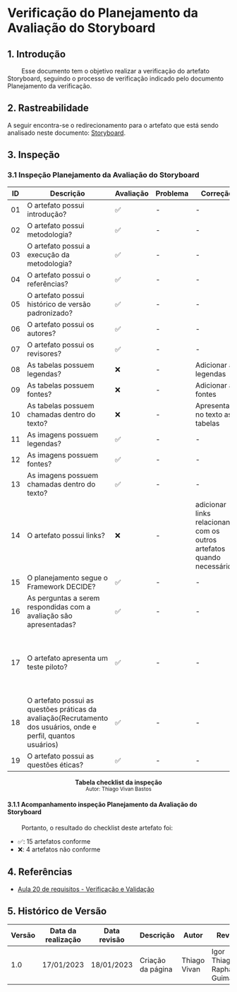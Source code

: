 # Verificação do Planejamento da Avaliação do Storyboard

## 1. Introdução

&emsp;&emsp; Esse documento tem o objetivo realizar a verificação do artefato Storyboard, seguindo o processo de verificação indicado pelo documento Planejamento da verificação.


## 2. Rastreabilidade 
A seguir encontra-se o redirecionamento para o artefato que está sendo analisado neste documento:  <a href="https://interacao-humano-computador.github.io/2022.2-Aprender3/DesignAvalDesenv/nivel1/storyboard/planeja_avalia_storyboard/">Storyboard</a>.


## 3. Inspeção

### 3.1 Inspeção Planejamento da Avaliação do Storyboard

| ID | Descrição | Avaliação | Problema | Correção | Observações |
|----|-----------|-----------|----------|----------|-------------|
| 01 | O artefato possui introdução? | ✅ | - | - | - |
| 02 | O artefato possui metodologia? | ✅ | - | - | - |
| 03 | O artefato possui a execução da metodologia? | ✅ | - | - | - |
| 04 | O artefato possui o referências? |✅ | - | - | - |
| 05 | O artefato possui histórico de versão padronizado? | ✅ | - | - | - |
| 06 | O artefato possui os autores? | ✅ | - | - | - |
| 07 | O artefato possui os revisores? | ✅ | - | - | - |
| 08 | As tabelas possuem legendas? | ❌ | - | Adicionar as legendas | - |
| 09 | As tabelas possuem fontes? | ❌ | - | Adicionar as fontes | - |
| 10 | As tabelas possuem chamadas dentro do texto? | ❌ | - | Apresentar no texto as tabelas | - |
| 11 | As imagens possuem legendas? | ✅ | - | - | - |
| 12 | As imagens possuem fontes? | ✅ | - | - | - |
| 13 | As imagens possuem chamadas dentro do texto? | ✅ | - | - | - |
| 14 | O artefato possui links? | ❌ | - | adicionar links relacionando com os outros artefatos quando necessário | - |
| 15 | O planejamento segue o Framework DECIDE? | ✅ | - | - | - |
| 16 | As perguntas a serem respondidas com a avaliação são apresentadas? | ✅ | - | - | - |
| 17 | O artefato apresenta um teste piloto? | ✅ | - | - | O teste piloto é citado e explicado mas não constam os seus resultados. |
| 18 | O artefato possui as questões práticas da avaliação(Recrutamento dos usuários, onde e perfil, quantos usuários) | ✅ | - | - | - |
| 19 | O artefato possui as questões éticas? | ✅ | - | - | - |

<figcaption align='center'>
    <b>Tabela checklist da inspeção</b>
        <br><small>Autor: Thiago Vivan Bastos</small>
</figcaption> 

#### 3.1.1 Acompanhamento inspeção Planejamento da Avaliação do Storyboard

&emsp;&emsp; Portanto, o resultado do checklist deste artefato foi:

  - ✅: 15 artefatos conforme
  - ❌: 4 artefatos não conforme


## 4. Referências

- [Aula 20 de requisitos - Verificação e Validação](https://aprender3.unb.br/pluginfile.php/2307566/mod_resource/content/2/Requisitos%20-%20Aula%20023.pdf)

## 5. Histórico de Versão

| Versão | Data da realização | Data revisão | Descrição | Autor | Revisor |
|--------|------|------|-----------|-------|---------|
| 1.0    | 17/01/2023 | 18/01/2023 | Criação da página | Thiago Vivan | Igor Thiago e Raphaela Guimarães |
